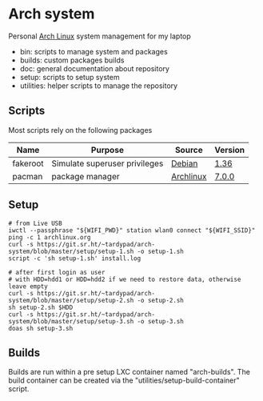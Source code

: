 # Arch system

Personal [Arch Linux](https://www.archlinux.org/) system management for my laptop

- bin: scripts to manage system and packages
- builds: custom packages builds
- doc: general documentation about repository
- setup: scripts to setup system
- utilities: helper scripts to manage the repository


## Scripts

Most scripts rely on the following packages

| Name        | Purpose                          | Source                                                                            | Version                                                                                                     |
|-------------|----------------------------------|-----------------------------------------------------------------------------------|-------------------------------------------------------------------------------------------------------------|
| fakeroot    | Simulate superuser privileges    | [Debian](http://debian.backend.mirrors.debian.org/debian/pool/main/f/fakeroot)    | [1.36](http://debian.backend.mirrors.debian.org/debian/pool/main/f/fakeroot/fakeroot_1.36.orig.tar.gz)      |
| pacman      | package manager                  | [Archlinux](https://git.archlinux.org/pacman.git)                                 | [7.0.0](https://gitlab.archlinux.org/pacman/pacman/-/tags/v7.0.0)                                           |



## Setup

```shell
# from Live USB
iwctl --passphrase "${WIFI_PWD}" station wlan0 connect "${WIFI_SSID}"
ping -c 1 archlinux.org
curl -s https://git.sr.ht/~tardypad/arch-system/blob/master/setup/setup-1.sh -o setup-1.sh
script -c 'sh setup-1.sh' install.log

# after first login as user
# with HDD=hdd1 or HDD=hdd2 if we need to restore data, otherwise leave empty
curl -s https://git.sr.ht/~tardypad/arch-system/blob/master/setup/setup-2.sh -o setup-2.sh
sh setup-2.sh $HDD
curl -s https://git.sr.ht/~tardypad/arch-system/blob/master/setup/setup-3.sh -o setup-3.sh
doas sh setup-3.sh
```


## Builds

Builds are run within a pre setup LXC container named "arch-builds".
The build container can be created via the "utilities/setup-build-container" script.
